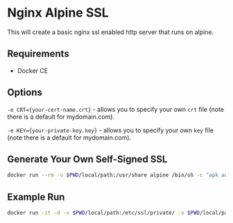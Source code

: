 # Nginx Alpine SSL

This will create a basic nginx ssl enabled http server that runs on alpine.

## Requirements

- Docker CE

## Options

`-e CRT={your-cert-name.crt}` - allows you to specify your own `crt` file  (note there is a default for mydomain.com).

`-e KEY={your-private-key.key}` - allows you to specify your own `key` file (note there is a default for mydomain.com).

## Generate Your Own Self-Signed SSL

```bash
docker run --rm -v $PWD/local/path:/usr/share alpine /bin/sh -c "apk add openssl; openssl req -x509 -nodes -days 365 -subj \"/C=CA/ST=QC/O=Company, Inc./CN=yourdomain.com\" -addext \"subjectAltName=DNS:yourdomain.com\" -newkey rsa:2048 -keyout /usr/share/your-key-name.key -out /usr/share/your-cert-name.crt;"
```

## Example Run

```bash
docker run -it -d -v $PWD/local/path:/etc/ssl/private/ -v $PWD/local/path:/etc/ssl/certs/ -e CRT=your-cert-name.crt -e KEY=your-private-key.key -p 80:80 -p 443:443 --name container-name {docker-hub-user}/{docker-hub-repo};
```
